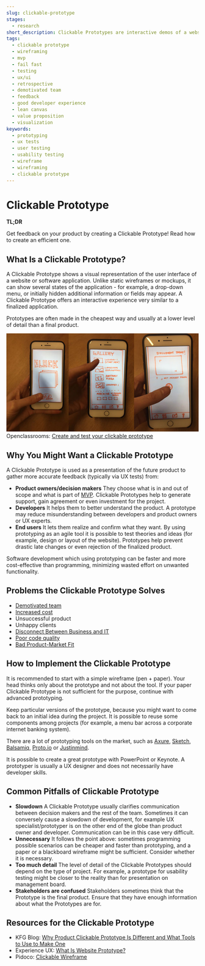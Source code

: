 ```yaml
---
slug: clickable-prototype
stages:
  - research
short_description: Clickable Prototypes are interactive demos of a website or a software application. These are often used to gather feedback early in the project lifecycle, before the project goes into the final stage of development.
tags:
  - clickable prototype
  - wireframing
  - mvp
  - fail fast
  - testing
  - ux/ui
  - retrospective
  - demotivated team
  - feedback
  - good developer experience
  - lean canvas
  - value proposition
  - visualization
keywords:
  - prototyping
  - ux tests
  - user testing
  - usability testing
  - wireframe
  - wireframing
  - clickable prototype
---
```


# Clickable Prototype

**TL;DR**

Get feedback on your product by creating a Clickable Prototype! Read how to create an efficient one.

## What Is a Clickable Prototype?

A Clickable Prototype shows a visual representation of the user interface of a website or software application. Unlike static wireframes or mockups, it can show several states of the application - for example, a drop-down menu, or initially hidden additional information or fields may appear. A Clickable Prototype offers an interactive experience very similar to a finalized application.

Prototypes are often made in the cheapest way and usually at a lower level of detail than a final product.

![Clickable Prototype](/files/clickable_prototype.jpg)
Openclassrooms: [Create and test your clickable prototype](https://openclassrooms.com/en/courses/4555931-create-simple-prototypes-with-wireframes/4908361-create-and-test-your-clickable-prototype)

## Why You Might Want a Clickable Prototype

A Clickable Prototype is used as a presentation of the future product to gather more accurate feedback (typically via UX tests) from:

- **Product owners/decision makers**
  They choose what is in and out of scope and what is part of [MVP](/practices/minimum-viable-product). Clickable Prototypes help to generate support, gain agreement or even investment for the project.
- **Developers**
  It helps them to better understand the product. A prototype may reduce misunderstanding between developers and product owners or UX experts.
- **End users**
   It lets them realize and confirm what they want. By using prototyping as an agile tool it is possible to test theories and ideas (for example, design or layout of the website). Prototypes help prevent drastic late changes or even rejection of the finalized product.

Software development which using prototyping can be faster and more cost-effective than programming, minimizing wasted effort on unwanted functionality.

## Problems the Clickable Prototype Solves

- [Demotivated team](/problems/demotivated-team)
- [Increased cost](/problems/increased-cost)
- Unsuccessful product
- Unhappy clients
- [Disconnect Between Business and IT](/problems/disconnect-between-business-and-it)
- [Poor code quality](/problems/poor-code-quality)
- [Bad Product-Market Fit](/problems/bad-product-market-fit)

## How to Implement the Clickable Prototype

It is recommended to start with a simple wireframe (pen + paper). Your head thinks only about the prototype and not about the tool. If your paper Clickable Prototype is not sufficient for the purpose, continue with advanced prototyping.

Keep particular versions of the prototype, because you might want to come back to an initial idea during the project. It is possible to reuse some components among projects (for example, a menu bar across a corporate internet banking system).

There are a lot of prototyping tools on the market, such as [Axure](https://www.axure.com/), [Sketch](https://www.sketchapp.com/), [Balsamiq](https://balsamiq.com/), [Proto.io](https://proto.io/) or [Justinmind](https://www.justinmind.com/).

It is possible to create a great prototype with PowerPoint or Keynote. A prototyper is usually a UX designer and does not necessarily have developer skills.

## Common Pitfalls of Clickable Prototype

- **Slowdown**
  A Clickable Prototype usually clarifies communication between decision makers and the rest of the team. Sometimes it can conversely cause a slowdown of development, for example UX specialist/prototyper is on the other end of the globe than product owner and developer. Communication can be in this case very difficult.
- **Unnecessary**
  It follows the point above: sometimes programming possible scenarios can be cheaper and faster than prototyping, and a paper or a blackboard wireframe might be sufficient. Consider whether it is necessary.
- **Too much detail**
  The level of detail of the Clickable Prototypes should depend on the type of project. For example, a prototype for usability testing might be closer to the reality than for presentation on management board.
- **Stakeholders are confused**
  Stakeholders sometimes think that the Prototype is the final product. Ensure that they have enough information about what the Prototypes are for.

## Resources for the Clickable Prototype

- KFG Blog: [Why Product Clickable Prototype Is Different and What Tools to Use to Make One](https://kfginternational.com/blog/product-clickable-prototype/)
- Experience UX: [What Is Website Prototype?](https://www.experienceux.co.uk/faqs/what-is-a-website-prototype/)
- Pidoco: [Clickable Wireframe](https://pidoco.com/en/help/ux/clickable-wireframe)
